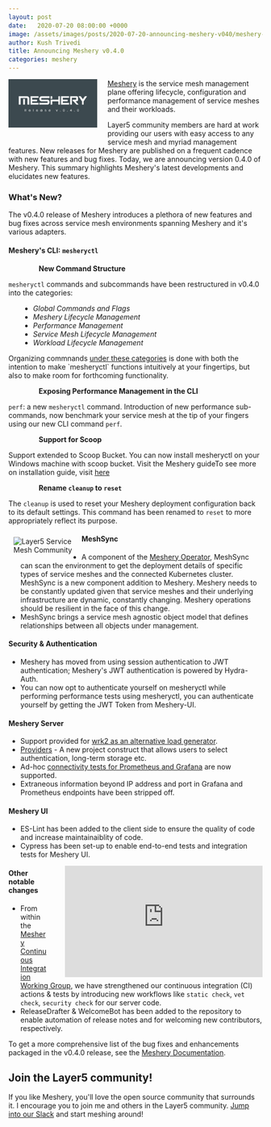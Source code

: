 ```yaml
---
layout: post
date:   2020-07-20 08:00:00 +0000
image: /assets/images/posts/2020-07-20-announcing-meshery-v040/meshery-v040.png
author: Kush Trivedi
title: Announcing Meshery v0.4.0
categories: meshery
---
```

<style>
.meshery-list-item {
        background-image:url('/assets/images/posts/2020-07-20-announcing-meshery-v040/meshery-logo-light.svg');
        height:1.5em;
        vertical-align: bottom;
        background-repeat: no-repeat;
        padding-left: 25px;
        margin-left: 15px;
        width: 20px;
        float:left;
}
.meshery-li-item {
        margin-left: 25px;
        font-style: italic;
}
.meshery-indent {
        margin-left: 30px;
}
</style>
<img src="/assets/images/posts/2020-07-20-announcing-meshery-v040/meshery-v040-inverted.png"
        alt="The service mesh management plane"
        style="width:35%;float:left;margin-right:20px;margin-bottom:20px;"/>

[Meshery](https://meshery.io) is the service mesh management plane offering lifecycle, configuration and performance management of service meshes and their workloads.

Layer5 community members are hard at work providing our users with easy access to any service mesh and myriad management features. New releases for Meshery are published on a frequent cadence with new features and bug fixes. Today, we are announcing version 0.4.0 of Meshery. This summary highlights Meshery's latest developments and elucidates new features.

### What's New?

The v0.4.0 release of Meshery introduces a plethora of new features and bug fixes across service mesh environments spanning Meshery and it's various adapters.

#### Meshery's CLI: `mesheryctl`

<div class="meshery-list-item"></div>

**New Command Structure** 

`mesheryctl` commands and subcommands have been restructured in v0.4.0 into the categories:

<ul>
<li class="meshery-li-item">Global Commands and Flags</li>
<li class="meshery-li-item">Meshery Lifecycle Management</li>
<li class="meshery-li-item">Performance Management</li>
<li class="meshery-li-item">Service Mesh Lifecycle Management</li>
<li class="meshery-li-item">Workload Lifecycle Management</li>
</ul>

<p class=".meshery-indent">Organizing commnands <a href="https://meshery.layer5.io/docs/guides/mesheryctl">under these categories</a> is done with both the intention to make `mesheryctl` functions intuitively at your fingertips, but also to make room for forthcoming functionality.</p>

<div class="meshery-list-item"></div>

**Exposing Performance Management in the CLI**

<p class=".meshery-indent"><code>perf</code>: a new <code>mesheryctl</code> command. Introduction of new performance sub-commands, now benchmark your service mesh at the tip of your fingers using our new CLI command <code>perf</code>.</p>

<div class="meshery-list-item"></div>

**Support for Scoop** 

Support extended to Scoop Bucket. You can now install mesheryctl on your Windows machine with scoop bucket. Visit the Meshery guideTo see more on installation guide, visit [here]()

<div class="meshery-list-item"></div>

**Rename `cleanup` to `reset`**

The `cleanup` is used to reset your Meshery deployment configuration back to its default settings. This command has been renamed to `reset` to more appropriately reflect its purpose.

<a href="https://meshery.io/community"><img alt="Layer5 Service Mesh Community" src="https://raw.githubusercontent.com/layer5io/meshery-operator/master/img/readme/meshery-operator-dark.svg" style="margin:10px;" width="125px" align="left" /></a>

#### MeshSync

- A component of the [Meshery Operator](https://github.com/layer5io/meshery-operator), MeshSync can scan the environment to get the deployment details of specific types of service meshes and the connected Kubernetes cluster. MeshSync is a new component addition to Meshery. Meshery needs to be constantly updated given that service meshes and their underlying infrastructure are dynamic, constantly changing.  Meshery operations should be resilient in the face of this change. 
- MeshSync brings a service mesh agnostic object model that defines relationships between all objects under management.

#### Security & Authentication

- Meshery has moved from using session authentication to JWT authentication; Meshery's JWT authentication is powered by Hydra-Auth.
- You can now opt to authenticate yourself on mesheryctl while performing performance tests using mesheryctl, you can authenticate yourself by getting the JWT Token from Meshery-UI.

#### Meshery Server

- Support provided for [wrk2 as an alternative load generator](https://meshery.layer5.io/docs/functionality/performance-management#load-generators).
- [Providers](https://meshery.layer5.io/docs/extensibility) - A new project construct that allows users to select authentication, long-term storage etc.
- Ad-hoc [connectivity tests for Prometheus and Grafana](https://meshery.layer5.io/docs/functionality/performance-management#grafana-and-meshery) are now supported.
- Extraneous information beyond IP address and port in Grafana and Prometheus endpoints have been stripped off.

#### Meshery UI

- ES-Lint has been added to the client side to ensure the quality of code and increase maintainaiblity of code.
- Cypress has been set-up to enable end-to-end tests and integration tests for Meshery UI.

<div id="layer5-intro" class="card-content" style="position:relative;float:right;margin-left:35px;" ><iframe width="392" height="220.5" src="https://www.youtube.com/embed/ds9D2KgZKxo" frameborder="0" allow="accelerometer; autoplay; encrypted-media; gyroscope; picture-in-picture" allowfullscreen></iframe></div>

#### Other notable changes

- From within the [Meshery Continuous Integration Working Group](https://www.youtube.com/watch?v=ds9D2KgZKxo&list=PL3A-A6hPO2IM7rYiKxG4l3eQNc6X3IUex), we have strengthened our continuous integration (CI) actions & tests by introducing new workflows like `static check`, `vet check`, `security check` for our server code.
- ReleaseDrafter & WelcomeBot has been added to the repository to enable automation of release notes and for welcoming new contributors, respectively.

To get a more comprehensive list of the bug fixes and enhancements packaged in the v0.4.0 release, see the [Meshery Documentation](https://meshery.layer5.io/docs/project/releases).

## Join the Layer5 community!
If you like Meshery, you'll love the open source community that surrounds it. I encourage you to join me and others in the Layer5 community. [Jump into our Slack](http://slack.layer5.io) and start meshing around!
